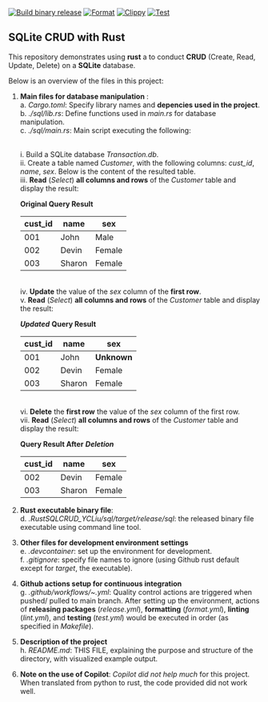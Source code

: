 [![Build binary release](https://github.com/nogibjj/RustSQLCRUD_YCLiu/actions/workflows/release.yml/badge.svg)](https://github.com/nogibjj/RustSQLCRUD_YCLiu/actions/workflows/release.yml)
[![Format](https://github.com/nogibjj/RustSQLCRUD_YCLiu/actions/workflows/format.yml/badge.svg)](https://github.com/nogibjj/RustSQLCRUD_YCLiu/actions/workflows/format.yml)
[![Clippy](https://github.com/nogibjj/RustSQLCRUD_YCLiu/actions/workflows/lint.yml/badge.svg)](https://github.com/nogibjj/RustSQLCRUD_YCLiu/actions/workflows/lint.yml)
[![Test](https://github.com/nogibjj/RustSQLCRUD_YCLiu/actions/workflows/test.yml/badge.svg)](https://github.com/nogibjj/RustSQLCRUD_YCLiu/actions/workflows/test.yml)
## SQLite CRUD with Rust 

This repository demonstrates using **rust** a to conduct **CRUD** (Create, Read, Update, Delete) on a **SQLite** database. 

Below is an overview of the files in this project:

1. **Main files for database manipulation** : 
   <br>a. _Cargo.toml_: Specify library names and **depencies used in the project**.
   <br>b. _./sql/lib.rs_: Define functions used in _main.rs_ for database manipulation.
   <br>c. _./sql/main.rs_: Main script executing the following:
   
      <br>         i. Build a SQLite database _Transaction.db_.
      <br>         ii. Create a table named *Customer*, with the following columns: *cust_id*, *name*, *sex*. Below is the content of the resulted table.
      <br>         iii. **Read** (*Select*) **all columns and rows** of the *Customer* table and display the result:
   
      **Original Query Result**

      | cust_id | name | sex |
      |---|---|---|
      |001| John | Male |
      |002| Devin | Female |
      |003| Sharon | Female |

      <br>         iv. **Update** the value of the *sex* column of the **first row**.
      <br>         v. **Read** (*Select*) **all columns and rows** of the *Customer* table and display the result:
   
      ***Updated*** **Query Result**

      | cust_id | name | sex |
      |---|---|---|
      |001| John | **Unknown** |
      |002| Devin | Female |
      |003| Sharon | Female |

      <br>         vi. **Delete** the **first row** the value of the *sex* column of the first row.
      <br>         vii. **Read** (*Select*) **all columns and rows** of the *Customer* table and display the result:

      **Query Result After** ***Deletion***

      | cust_id | name | sex |
      |---|---|---|
      |002| Devin | Female |
      |003| Sharon | Female |


2. **Rust executable binary file**:
  <br>d. _.RustSQLCRUD_YCLiu/sql/target/release/sql_: the released binary file executable using command line tool.

3. **Other files for development environment settings**
  <br>e. _.devcontainer_: set up the environment for development.
  <br>f. _.gitignore_: specify file names to ignore (using Github rust default except for *target*, the executable).

4. **Github actions setup for continuous integration**
  <br>g. _.github/workflows/~.yml_: Quality control actions are triggered when pushed/ pulled to main branch. After setting up the environment, actions of **releasing packages** (_release.yml_), **formatting** (_format.yml_), **linting** (_lint.yml_), and **testing** (_test.yml_) would be executed in order (as specified in _Makefile_). 

5. **Description of the project**
   <br>h. _README.md_: THIS FILE, explaining the purpose and structure of the directory, with visualized example output.

6. **Note on the use of Copilot**: _Copilot did not help much_ for this project. When translated from python to rust, the code provided did not work well.
